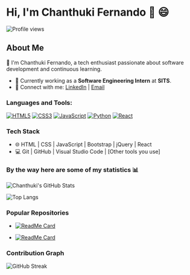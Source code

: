 # Hi, I'm Chanthuki Fernando 👋 😄

![Profile views](https://komarev.com/ghpvc/?username=kavifernando&label=Profile%20views&color=0e75b6&style=flat)

## About Me
🌱 I'm Chanthuki Fernando, a tech enthusiast passionate about software development and continuous learning.

- 💼 Currently working as a **Software Engineering Intern** at **SITS**.
- 🔗 Connect with me: [LinkedIn](https://www.linkedin.com/in/chanthuki-fernando) | [Email](mailto:your-email@example.com)

### Languages and Tools:
[![HTML5](https://img.icons8.com/color/48/000000/html-5.png)](https://developer.mozilla.org/en-US/docs/Web/HTML)
[![CSS3](https://img.icons8.com/color/48/000000/css3.png)](https://developer.mozilla.org/en-US/docs/Web/CSS)
[![JavaScript](https://img.icons8.com/color/48/000000/javascript.png)](https://developer.mozilla.org/en-US/docs/Web/JavaScript)
[![Python](https://img.icons8.com/color/48/000000/python.png)](https://www.python.org/)
[![React](https://img.icons8.com/color/48/000000/react-native.png)](https://reactjs.org/)
<!-- Add more icons for your tech stack as needed -->

### Tech Stack
- 🌐 HTML | CSS | JavaScript | Bootstrap | jQuery | React
- 💻 Git | GitHub | Visual Studio Code | [Other tools you use]

### By the way here are some of my statistics 📊

![Chanthuki's GitHub Stats](https://github-readme-stats.vercel.app/api?username=kavifernando&show_icons=true&hide_border=true&theme=dark)

![Top Langs](https://github-readme-stats.vercel.app/api/top-langs/?username=kavifernando&langs_count=10&layout=compact&theme=dark&hide_border=true)

### Popular Repositories
- [![ReadMe Card](https://github-readme-stats.vercel.app/api/pin/?username=vish-mv&repo=HearLink&theme=dark)](https://github.com/vish-mv/HearLink)

- [![ReadMe Card](https://github-readme-stats.vercel.app/api/pin/?username=kavifernando&repo=anotherrepo&theme=dark)](https://github.com/kavifernando/anotherrepo)
<!-- List other popular repositories as needed -->

### Contribution Graph
![GitHub Streak](https://github-readme-streak-stats.herokuapp.com/?user=kavifernando&theme=dark)


